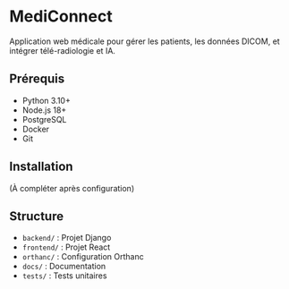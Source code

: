 # MediConnect

Application web médicale pour gérer les patients, les données DICOM, et intégrer télé-radiologie et IA.

## Prérequis
- Python 3.10+
- Node.js 18+
- PostgreSQL
- Docker
- Git

## Installation
(À compléter après configuration)

## Structure
- `backend/` : Projet Django
- `frontend/` : Projet React
- `orthanc/` : Configuration Orthanc
- `docs/` : Documentation
- `tests/` : Tests unitaires